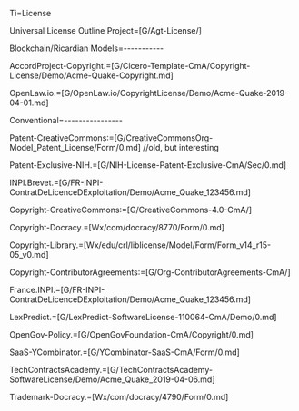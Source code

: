 Ti=License

Universal License Outline Project=[G/Agt-License/]
 
Blockchain/Ricardian Models=-----------

AccordProject-Copyright.=[G/Cicero-Template-CmA/Copyright-License/Demo/Acme-Quake-Copyright.md]

OpenLaw.io.=[G/OpenLaw.io/CopyrightLicense/Demo/Acme-Quake-2019-04-01.md]

Conventional=----------------

Patent-CreativeCommons:=[G/CreativeCommonsOrg-Model_Patent_License/Form/0.md]
//old, but interesting

Patent-Exclusive-NIH.=[G/NIH-License-Patent-Exclusive-CmA/Sec/0.md]

INPI.Brevet.=[G/FR-INPI-ContratDeLicenceDExploitation/Demo/Acme_Quake_123456.md]

Copyright-CreativeCommons:=[G/CreativeCommons-4.0-CmA/]
  
Copyright-Docracy.=[Wx/com/docracy/8770/Form/0.md]

Copyright-Library.=[Wx/edu/crl/liblicense/Model/Form/Form_v14_r15-05_v0.md]

Copyright-ContributorAgreements:=[G/Org-ContributorAgreements-CmA/]

France.INPI.=[G/FR-INPI-ContratDeLicenceDExploitation/Demo/Acme_Quake_123456.md]

LexPredict.=[G/LexPredict-SoftwareLicense-110064-CmA/Demo/0.md]

OpenGov-Policy.=[G/OpenGovFoundation-CmA/Copyright/0.md]  

SaaS-YCombinator.=[G/YCombinator-SaaS-CmA/Form/0.md]

TechContractsAcademy.=[G/TechContractsAcademy-SoftwareLicense/Demo/Acme_Quake_2019-04-06.md]

Trademark-Docracy.=[Wx/com/docracy/4790/Form/0.md]